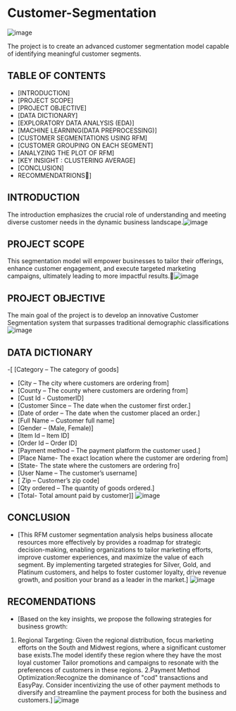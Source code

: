 # Customer-Segmentation

![image](https://github.com/Omash101/Customer-Segmentation/assets/142664878/4f77d549-f4ff-42e9-bf64-dfaa8e05548c)

The project is to create an advanced customer segmentation model capable of identifying meaningful customer segments.

## TABLE OF CONTENTS
- [INTRODUCTION]
- [PROJECT SCOPE]
- [PROJECT OBJECTIVE]
- [DATA DICTIONARY]
- [EXPLORATORY DATA ANALYSIS (EDA)]
 - [MACHINE LEARNING(DATA PREPROCESSING)]
- [CUSTOMER SEGMENTATIONS USING RFM]
 - [CUSTOMER GROUPING ON EACH SEGMENT]
- [ANALYZING THE PLOT OF RFM]
- [KEY INSIGHT : CLUSTERING AVERAGE]
- [CONCLUSION]
 - RECOMMENDATRIONS]

 ## INTRODUCTION
 The introduction emphasizes the crucial role of understanding and meeting diverse customer needs in the dynamic business landscape.![image](https://github.com/Omash101/Customer-Segmentation/assets/142664878/0bccdf86-a3e9-4428-8639-2b71cf94ba26)

## PROJECT SCOPE
This segmentation model will empower businesses to tailor their offerings, enhance customer engagement, and execute targeted marketing campaigns, ultimately leading to more impactful results.![image](https://github.com/Omash101/Customer-Segmentation/assets/142664878/4151a337-93a4-493f-b7a6-f240ab7ed1c8)

## PROJECT OBJECTIVE
The main goal of the project is to develop an innovative Customer Segmentation system that surpasses traditional demographic classifications![image](https://github.com/Omash101/Customer-Segmentation/assets/142664878/375314a3-3780-4dda-9883-a9f1aef929a3)
## DATA DICTIONARY
-[ [Category – The category of goods]
- [City – The city where customers are ordering from]
- [County – The county where customers are ordering from]
- [Cust Id -  CustomerID]
- [Customer Since – The date when the customer first order.]
- [Date of order – The date when the customer placed an order.]
- [Full Name – Customer full name]
- [Gender – (Male, Female)]
- [Item Id – Item ID]
- [Order Id – Order ID]
- [Payment method – The payment platform the customer used.]
- [Place Name- The exact location where the customer are ordering from]
- [State- The state where the customers are ordering fro]
- [User Name – The customer’s username]
- [ Zip – Customer’s zip code]
- [Qty ordered – The quantity of goods ordered.]
- [Total- Total amount paid by customer]]
![image](https://github.com/Omash101/Customer-Segmentation/assets/142664878/e391f5c8-7d7c-4a77-af42-62c67d5f70fc)

## CONCLUSION
- [This RFM customer segmentation analysis helps business allocate resources more effectively by  provides a roadmap for strategic decision-making, enabling organizations to tailor marketing efforts, improve customer experiences, and maximize the value of each segment. By implementing targeted strategies for Silver, Gold, and Platinum customers, and helps to foster customer loyalty, drive revenue growth, and position your brand as a leader in the market.]
![image](https://github.com/Omash101/Customer-Segmentation/assets/142664878/349ce1fa-353a-4655-a694-ae8e11e04382)


## RECOMENDATIONS
- [Based on the key insights, we propose the following strategies for business growth:
1. Regional Targeting:
Given the regional distribution, focus marketing efforts on the South and Midwest regions, where a significant customer base exists.The model identify these region where they have the most loyal customer Tailor promotions and campaigns to resonate with the preferences of customers in these regions.
2.Payment Method Optimization:Recognize the dominance of "cod" transactions and EasyPay. Consider incentivizing the use of other payment methods to diversify and streamline the payment process for both the business and customers.]
![image](https://github.com/Omash101/Customer-Segmentation/assets/142664878/7d1e1de1-bc88-4468-a452-a7c97fb81278)

